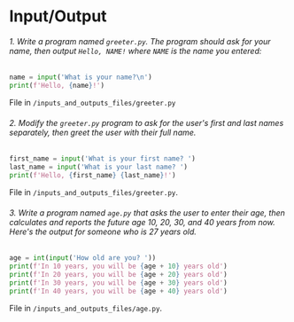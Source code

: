 # Input/Output

###### *1. Write a program named `greeter.py`. The program should ask for your name, then output `Hello, NAME!` where `NAME` is the name you entered:*

```python
name = input('What is your name?\n')
print(f'Hello, {name}!')
```

File in `/inputs_and_outputs_files/greeter.py`

###### *2. Modify the `greeter.py` program to ask for the user's first and last names separately, then greet the user with their full name.*

```python
first_name = input('What is your first name? ')
last_name = input('What is your last name? ')
print(f'Hello, {first_name} {last_name}!')
```

File in `/inputs_and_outputs_files/greeter.py`.

###### *3. Write a program named `age.py` that asks the user to enter  their age, then calculates and reports the future age 10, 20, 30, and 40 years from now. Here's the output for someone who is 27 years old.*

```python
age = int(input('How old are you? '))
print(f'In 10 years, you will be {age + 10} years old')
print(f'In 20 years, you will be {age + 20} years old')
print(f'In 30 years, you will be {age + 30} years old')
print(f'In 40 years, you will be {age + 40} years old')
```

File in `/inputs_and_outputs_files/age.py`.
